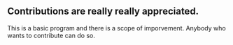 <h2>Contributions are really really appreciated.</h2>
This is a basic program and there is a scope of imporvement. Anybody who wants to contribute can do so.
